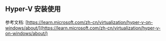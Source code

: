 ## Hyper-V 安装使用

参考文档:  [https://learn.microsoft.com/zh-cn/virtualization/hyper-v-on-windows/about/](https://learn.microsoft.com/zh-cn/virtualization/hyper-v-on-windows/about/)

